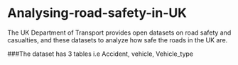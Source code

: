 # Analysing-road-safety-in-UK
The UK Department of Transport provides open datasets on road safety and casualties, 
and these datasets to analyze how safe the roads in the UK are.

###The dataset has 3 tables i.e Accident, vehicle, Vehicle_type
